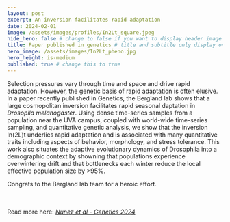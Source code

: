 ```yaml
---
layout: post
excerpt: An inversion facilitates rapid adaptation
date: 2024-02-01
image: /assets/images/profiles/In2Lt_square.jpeg
hide_hero: false # change to false if you want to display header image
title: Paper published in genetics # title and subtitle only display on hero
hero_image: /assets/images/In2Lt_pheno.jpg
hero_height: is-medium
published: true # change this to true
---
```


Selection pressures vary through time and space and drive rapid adaptation. However, the genetic basis of rapid adaptation is often elusive. In a paper recently published in Genetics, the Bergland lab shows that a large cosmopolitan inversion facilitates rapid seasonal daptation in <i>Drosopila melanogaster</i>. Using dense time-series samples from a population near the UVA campus, coupled with world-wide time-series sampling, and quantitative genetic analysis, we show that the inversion In(2L)t underlies rapid adaptation and is associated with many quantitative traits including aspects of behavior, morphology, and stress tolerance. This work also situates the adaptive evolutionary dynamics of Drosophila into a demographic context by showning that populations experience overwintering drift and that bottlenecks each winter reduce the local effective population size by >95%.

Congrats to the Bergland lab team for a heroic effort.

<br><br>
Read more here: [_Nunez et al - Genetics 2024_](/assets/pdfs/Nunez_etal_2024.pdf)
<br><br>
